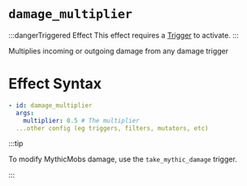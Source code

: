 # `damage_multiplier`
:::dangerTriggered Effect
This effect requires a [Trigger](https://plugins.auxilor.io/effects/all-triggers) to activate.
:::

Multiplies incoming or outgoing damage from any damage trigger

# Effect Syntax
```yaml
- id: damage_multiplier
  args:
    multiplier: 0.5 # The multiplier
  ...other config (eg triggers, filters, mutators, etc)
```

:::tip

To modify MythicMobs damage, use the `take_mythic_damage` trigger.

:::